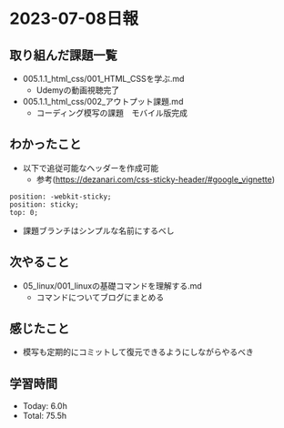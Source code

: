 # 2023-07-08日報

## 取り組んだ課題一覧
* 005.1.1_html_css/001_HTML_CSSを学ぶ.md
  * Udemyの動画視聴完了
* 005.1.1_html_css/002_アウトプット課題.md
  * コーディング模写の課題　モバイル版完成

## わかったこと
* 以下で追従可能なヘッダーを作成可能
  * 参考(https://dezanari.com/css-sticky-header/#google_vignette)
```
position: -webkit-sticky;
position: sticky;
top: 0;
```
* 課題ブランチはシンプルな名前にするべし

## 次やること
* 05_linux/001_linuxの基礎コマンドを理解する.md
  * コマンドについてブログにまとめる

## 感じたこと
* 模写も定期的にコミットして復元できるようにしながらやるべき

## 学習時間
* Today: 6.0h
* Total: 75.5h